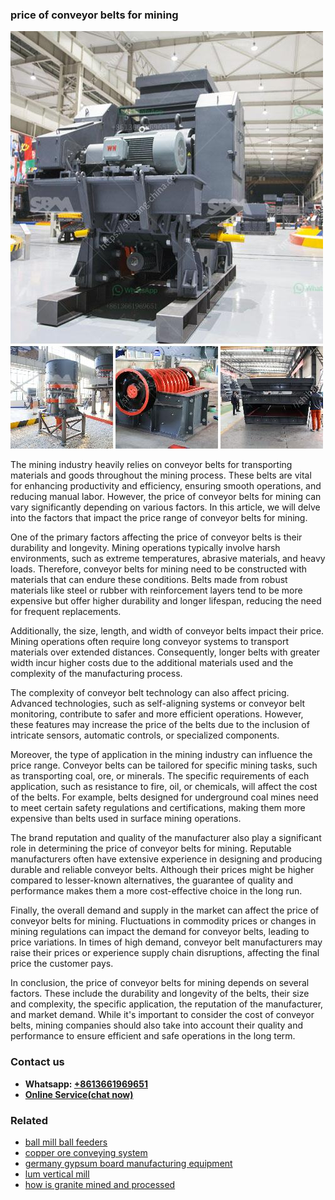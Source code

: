 <h3>price of conveyor belts for mining</h3><img src='1703042322.jpg' alt=''><p>The mining industry heavily relies on conveyor belts for transporting materials and goods throughout the mining process. These belts are vital for enhancing productivity and efficiency, ensuring smooth operations, and reducing manual labor. However, the price of conveyor belts for mining can vary significantly depending on various factors. In this article, we will delve into the factors that impact the price range of conveyor belts for mining.</p><p>One of the primary factors affecting the price of conveyor belts is their durability and longevity. Mining operations typically involve harsh environments, such as extreme temperatures, abrasive materials, and heavy loads. Therefore, conveyor belts for mining need to be constructed with materials that can endure these conditions. Belts made from robust materials like steel or rubber with reinforcement layers tend to be more expensive but offer higher durability and longer lifespan, reducing the need for frequent replacements.</p><p>Additionally, the size, length, and width of conveyor belts impact their price. Mining operations often require long conveyor systems to transport materials over extended distances. Consequently, longer belts with greater width incur higher costs due to the additional materials used and the complexity of the manufacturing process.</p><p>The complexity of conveyor belt technology can also affect pricing. Advanced technologies, such as self-aligning systems or conveyor belt monitoring, contribute to safer and more efficient operations. However, these features may increase the price of the belts due to the inclusion of intricate sensors, automatic controls, or specialized components.</p><p>Moreover, the type of application in the mining industry can influence the price range. Conveyor belts can be tailored for specific mining tasks, such as transporting coal, ore, or minerals. The specific requirements of each application, such as resistance to fire, oil, or chemicals, will affect the cost of the belts. For example, belts designed for underground coal mines need to meet certain safety regulations and certifications, making them more expensive than belts used in surface mining operations.</p><p>The brand reputation and quality of the manufacturer also play a significant role in determining the price of conveyor belts for mining. Reputable manufacturers often have extensive experience in designing and producing durable and reliable conveyor belts. Although their prices might be higher compared to lesser-known alternatives, the guarantee of quality and performance makes them a more cost-effective choice in the long run.</p><p>Finally, the overall demand and supply in the market can affect the price of conveyor belts for mining. Fluctuations in commodity prices or changes in mining regulations can impact the demand for conveyor belts, leading to price variations. In times of high demand, conveyor belt manufacturers may raise their prices or experience supply chain disruptions, affecting the final price the customer pays.</p><p>In conclusion, the price of conveyor belts for mining depends on several factors. These include the durability and longevity of the belts, their size and complexity, the specific application, the reputation of the manufacturer, and market demand. While it's important to consider the cost of conveyor belts, mining companies should also take into account their quality and performance to ensure efficient and safe operations in the long term.</p><h3>Contact us</h3><ul><li><strong>Whatsapp:&nbsp;<a href="https://wa.me/8613661969651">+8613661969651</a></strong></li><li><a href="https://swt.shibang-china.com/?git&amp;zhl&amp;price of conveyor belts for mining"><strong>Online Service(chat now)</strong></a></li></ul><h3>Related</h3><ul><li><a href='ball mill ball feeders.md'>ball mill ball feeders</a></li><li><a href='copper ore conveying system.md'>copper ore conveying system</a></li><li><a href='germany gypsum board manufacturing equipment.md'>germany gypsum board manufacturing equipment</a></li><li><a href='lum vertical mill.md'>lum vertical mill</a></li><li><a href='how is granite mined and processed.md'>how is granite mined and processed</a></li></ul>
